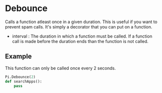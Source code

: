 
# Debounce

Calls a function atleast once in a given duration. This is useful if you want to prevent spam calls. It's simply a decorator that you can put on a function.

+ interval : The duration in which a function must be called. If a function call is made before the duration ends than the function is not called.

## Example
This function can only be called once every 2 seconds.
```python
Pi.Debounce(2)
def searchApps():
	pass
```